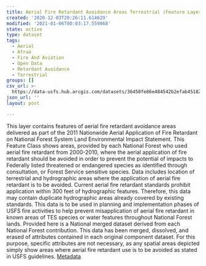 ```yaml
---
title: Aerial Fire Retardant Avoidance Areas Terrestrial (Feature Layer)
created: '2020-12-03T20:26:11.614629'
modified: '2021-01-06T00:03:17.559868'
state: active
type: dataset
tags:
  - Aerial
  - Afraa
  - Fire And Aviation
  - Open Data
  - Retardant Avoidance
  - Terrestrial
groups: []
csv_url: >-
  https://data-usfs.hub.arcgis.com/datasets/36450fe86e484542b2efab4518217c58_0.csv?outSR=%7B%22latestWkid%22%3A4269%2C%22wkid%22%3A4269%7D
json_url: ''
layout: post

---
```

This layer contains features of aerial fire retardant avoidance areas delivered as part of the 2011 Nationwide Aerial Application of Fire Retardant on National Forest System Land Environmental Impact Statement. This Feature Class shows areas, provided by each National Forest who used aerial fire retardant from 2000-2010, where the aerial application of fire retardant should be avoided in order to prevent the potential of impacts to Federally listed threatened or endangered species as identified through consultation, or Forest Service sensitive species. Data includes location of terrestrial and hydrographic areas where the application of aerial fire retardant is to be avoided. Current aerial fire retardant standards prohibit application within 300 feet of hydrographic features. Therefore, this data may contain duplicate hydrographic areas already covered by existing standards. This data is to be used in planning and implementation phases of USFS fire activities to help prevent misapplication of aerial fire retardant in known areas of TES species or water features throughout National Forest lands. Provided here is a National merged dataset derived from each National Forest contribution. This data has been merged, dissolved, and erased of attributes contained in each original component dataset. For this purpose, specific attributes are not necessary, as any spatial areas depicted simply show areas where aerial fire retardant use is to be avoided as stated in USFS guidelines. <a href='https://data.fs.usda.gov/geodata/edw/edw_resources/meta/S_USA.AerialFireRetardantAvoidance.xml' target='_blank'>Metadata</a>
